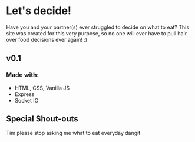 # Let's decide!

Have you and your partner(s) ever struggled to decide on what to eat?
This site was created for this very purpose, so no one will ever have to pull hair over food decisions ever again! :)

## v0.1

### Made with:

- HTML, CSS, Vanilla JS
- Express
- Socket IO

## Special Shout-outs

Tim please stop asking me what to eat everyday dangit
